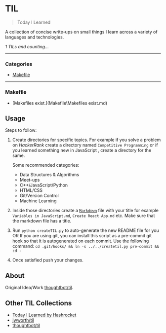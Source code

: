 # TIL

> Today I Learned

A collection of concise write-ups on small things I learn across a variety of 
languages and technologies.


_1 TILs and counting..._

---

### Categories

* [Makefile](#Makefile)

---

### Makefile

- [Makefiles exist.](Makefile\Makefiles exist.md)

## Usage

Steps to follow:

1. Create directories for specific topics. For example if you solve a problem on 
	*HackerRank* create a directory named `Competitive Programming` or if you 
	learned something new in JavaScript , create a directory for the same.

	Some recommended categories:

	- Data Structures & Algorithms
	- Meet-ups
	- C++/JavaScript/Python
	- HTML/CSS
	- Git/Version Control
	- Machine Learning

2. Inside those directories create a [`Markdown`](https://www.markdownguide.org/basic-syntax/) 
	file with your title for example `Variables in JavaScript.md`, 
	`Create React App.md` etc. Make sure that the markdown file has a title.

3. Run `python createTIL.py` to auto-generate the new README file for you 
	OR
	If you are using git, you can install this script as a pre-commit git hook so 
	that it is autogenerated on each commit.  Use the following command:
	`cd .git/hooks/ && ln -s ../../createtil.py pre-commit && cd -`
 
4. Once satisfied push your changes.

## About

Original Idea/Work [thoughtbot/til](https://github.com/thoughtbot/til).

## Other TIL Collections

* [Today I Learned by Hashrocket](https://til.hashrocket.com)
* [jwworth/til](https://github.com/jwworth/til)
* [thoughtbot/til](https://github.com/thoughtbot/til)